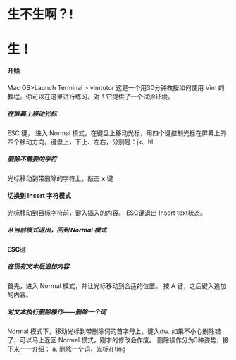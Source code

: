 # 生不生啊？!

# 生！

#### 开始
 Mac OS>Launch Terminal > vimtutor
这是一个用30分钟教授如何使用 Vim 的教程。你可以在这里进行练习。对！它提供了一个试验环境。

##### 在屏幕上移动光标

ESC 键， 进入 Normal 模式。在键盘上移动光标，用四个键控制光标在屏幕上的四个移动方向。键盘上，下上、左右，分别是：jk、hl 

##### 删除不需要的字符
光标移动到带删除的字符上，敲击 **x** 键

#### 切换到 Insert 字符模式
光标移动到目标字符前，键入插入的内容。
ESC键退出 Insert text状态。

##### 从当前模式退出，回到 Normal 模式
**ESC**键

##### 在现有文本后追加内容
首先，进入 Normal 模式，并让光标移动到合适的位置。
按 A 键，之后键入追加的内容。

##### 对文本执行删除操作——删除一个词

Normal 模式下，移动光标到带删除词的首字母上，键入dw.
如果不小心删除错了，可以马上返回 Normal 模式，刚才的修改会作废。
删除操作分为3种姿势，接下来一一介绍：
a. 删除一个词，光标在ting

##### 




<!--stackedit_data:
eyJoaXN0b3J5IjpbLTEzMTAwODQzOTYsNjYxMDg1NDQsOTAwMz
QwOTkwLC0xNTUzNTEyMDUsLTEzMzMzNTkwMDQsMTc2NjA0ODI2
MCw3OTI4NTU4NzksMTk4NTMyOTkwMl19
-->